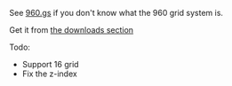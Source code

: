 See [960.gs](http://960.gs) if you don't know what the 960 grid system is.  

Get it from [the downloads section](https://github.com/downloads/pschuegr/960.gs-chrome/960.gs-chrome.crx)

Todo:
* Support 16 grid
* Fix the z-index
